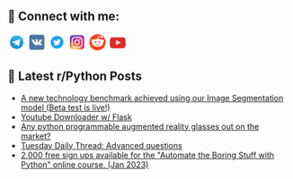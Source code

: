 ## 🔎 Connect with me:
[<img src="https://github.com/bullbesh/bullbesh/blob/main/images/Telegram.png" width="32" height="32" />](https://t.me/bullbesh)
[<img src="https://github.com/bullbesh/bullbesh/blob/main/images/VK.png" width="32" height="32" />](https://vk.com/bullbesh)
[<img src="https://github.com/bullbesh/bullbesh/blob/main/images/Twitter.png" width="32" height="32" />](https://twitter.com/bullbesh1)
[<img src="https://github.com/bullbesh/bullbesh/blob/main/images/Instagram.png" width="32" height="32" />](https://www.instagram.com/bullbesh)
[<img src="https://github.com/bullbesh/bullbesh/blob/main/images/Reddit.png" width="32" height="32" />](https://www.reddit.com/user/bullbesh)
[<img src="https://github.com/bullbesh/bullbesh/blob/main/images/YouTube.png" width="32" height="32" />](https://www.youtube.com/channel/UCtfjRs6uzgq5mfm8S06WTcg)

## 📕 Latest r/Python Posts
<!-- BLOG-POST-LIST:START -->
- [A new technology benchmark achieved using our Image Segmentation model &lpar;Beta test is live!&rpar;](https://www.reddit.com/r/Python/comments/101w1d5/a_new_technology_benchmark_achieved_using_our/)
- [Youtube Downloader w/ Flask](https://www.reddit.com/r/Python/comments/101v0ji/youtube_downloader_w_flask/)
- [Any python programmable augmented reality glasses out on the market?](https://www.reddit.com/r/Python/comments/101slno/any_python_programmable_augmented_reality_glasses/)
- [Tuesday Daily Thread: Advanced questions](https://www.reddit.com/r/Python/comments/101s3ce/tuesday_daily_thread_advanced_questions/)
- [2,000 free sign ups available for the &quot;Automate the Boring Stuff with Python&quot; online course. &lpar;Jan 2023&rpar;](https://www.reddit.com/r/Python/comments/101p7xy/2000_free_sign_ups_available_for_the_automate_the/)
<!-- BLOG-POST-LIST:END -->
